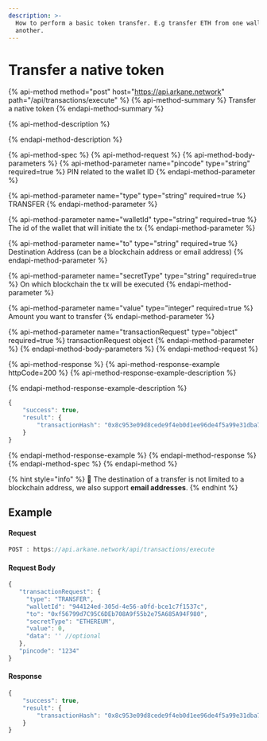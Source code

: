 ```yaml
---
description: >-
  How to perform a basic token transfer. E.g transfer ETH from one wallet to
  another.
---
```


# Transfer a native token

{% api-method method="post" host="https://api.arkane.network" path="/api/transactions/execute" %}
{% api-method-summary %}
Transfer a native token
{% endapi-method-summary %}

{% api-method-description %}

{% endapi-method-description %}

{% api-method-spec %}
{% api-method-request %}
{% api-method-body-parameters %}
{% api-method-parameter name="pincode" type="string" required=true %}
PIN related to the wallet ID
{% endapi-method-parameter %}

{% api-method-parameter name="type" type="string" required=true %}
TRANSFER
{% endapi-method-parameter %}

{% api-method-parameter name="walletId" type="string" required=true %}
The id of the wallet that will initiate the tx
{% endapi-method-parameter %}

{% api-method-parameter name="to" type="string" required=true %}
Destination Address \(can be a blockchain address or email address\)
{% endapi-method-parameter %}

{% api-method-parameter name="secretType" type="string" required=true %}
On which blockchain the tx will be executed
{% endapi-method-parameter %}

{% api-method-parameter name="value" type="integer" required=true %}
Amount you want to transfer
{% endapi-method-parameter %}

{% api-method-parameter name="transactionRequest" type="object" required=true %}
transactionRequest object
{% endapi-method-parameter %}
{% endapi-method-body-parameters %}
{% endapi-method-request %}

{% api-method-response %}
{% api-method-response-example httpCode=200 %}
{% api-method-response-example-description %}

{% endapi-method-response-example-description %}

```javascript
{
    "success": true,
    "result": {
        "transactionHash": "0x8c953e09d8cede9f4eb0d1ee96de4f5a99e31dba7e64312bb252a465de12d10d"
    }
}
```
{% endapi-method-response-example %}
{% endapi-method-response %}
{% endapi-method-spec %}
{% endapi-method %}

{% hint style="info" %}
🧙 The destination of a transfer is not limited to a blockchain address, we also support **email addresses**.
{% endhint %}

## Example 

#### Request 

```javascript
POST : https://api.arkane.network/api/transactions/execute
```

#### Request Body

```javascript
{
   "transactionRequest": {
     "type": "TRANSFER",
     "walletId": "944124ed-305d-4e56-a0fd-bce1c7f1537c",
     "to": "0xf56799d7C95C6DEb708A9f55b2e75A685A94F980",
     "secretType": "ETHEREUM",
     "value": 0,
     "data": '' //optional
   },
   "pincode": "1234"
}
```

#### Response

```javascript
{
    "success": true,
    "result": {
        "transactionHash": "0x8c953e09d8cede9f4eb0d1ee96de4f5a99e31dba7e64312bb252a465de12d10d"
    }
}
```

